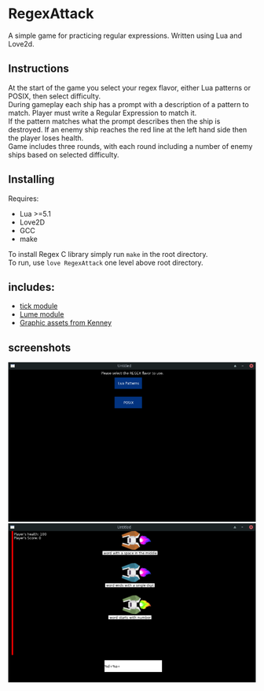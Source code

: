 # RegexAttack
A simple game for practicing regular expressions. Written using Lua and Love2d.

## Instructions  
At the start of the game you select your regex flavor, either Lua patterns or POSIX, then select difficulty.  
During gameplay each ship has a prompt with a description of a pattern to match. Player must write a Regular Expression to match it.  
If the pattern matches what the prompt describes then the ship is destroyed. 
If an enemy ship reaches the red line at the left hand side then the player loses health.  
Game includes three rounds, with each round including a number of enemy ships based on selected difficulty.

## Installing

Requires:
- Lua >=5.1  
- Love2D
- GCC
- make

To install Regex C library simply run `make` in the root directory.  
To run, use `love RegexAttack` one level above root directory.


## includes:  
- [tick module](https://github.com/rxi/tick)  
- [Lume module](https://github.com/rxi/lume)   
- [Graphic assets from Kenney](https://kenney.nl/)  

## screenshots  
![screenshot1](screenshots/screenshot_1.png)  
![screenshot2](screenshots/screenshot_2.png)  
